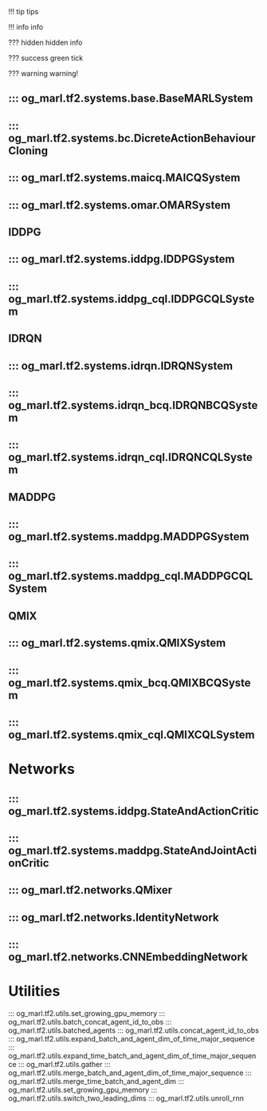 !!! tip
    tips

!!! info
    info

??? hidden
    hidden info

??? success
    green tick

??? warning
    warning!


::: og_marl.tf2.systems.base.BaseMARLSystem
---
::: og_marl.tf2.systems.bc.DicreteActionBehaviourCloning
---
::: og_marl.tf2.systems.maicq.MAICQSystem
---
::: og_marl.tf2.systems.omar.OMARSystem
---

## IDDPG
::: og_marl.tf2.systems.iddpg.IDDPGSystem
---
::: og_marl.tf2.systems.iddpg_cql.IDDPGCQLSystem
---

## IDRQN
::: og_marl.tf2.systems.idrqn.IDRQNSystem
---
::: og_marl.tf2.systems.idrqn_bcq.IDRQNBCQSystem
---
::: og_marl.tf2.systems.idrqn_cql.IDRQNCQLSystem
---

## MADDPG
::: og_marl.tf2.systems.maddpg.MADDPGSystem
---
::: og_marl.tf2.systems.maddpg_cql.MADDPGCQLSystem
---

## QMIX
::: og_marl.tf2.systems.qmix.QMIXSystem
---
::: og_marl.tf2.systems.qmix_bcq.QMIXBCQSystem
---
::: og_marl.tf2.systems.qmix_cql.QMIXCQLSystem
---

# Networks
::: og_marl.tf2.systems.iddpg.StateAndActionCritic
---
::: og_marl.tf2.systems.maddpg.StateAndJointActionCritic
---
::: og_marl.tf2.networks.QMixer
---
::: og_marl.tf2.networks.IdentityNetwork
---
::: og_marl.tf2.networks.CNNEmbeddingNetwork
---


# Utilities
::: og_marl.tf2.utils.set_growing_gpu_memory
::: og_marl.tf2.utils.batch_concat_agent_id_to_obs
::: og_marl.tf2.utils.batched_agents
::: og_marl.tf2.utils.concat_agent_id_to_obs
::: og_marl.tf2.utils.expand_batch_and_agent_dim_of_time_major_sequence
::: og_marl.tf2.utils.expand_time_batch_and_agent_dim_of_time_major_sequence
::: og_marl.tf2.utils.gather
::: og_marl.tf2.utils.merge_batch_and_agent_dim_of_time_major_sequence
::: og_marl.tf2.utils.merge_time_batch_and_agent_dim
::: og_marl.tf2.utils.set_growing_gpu_memory
::: og_marl.tf2.utils.switch_two_leading_dims
::: og_marl.tf2.utils.unroll_rnn
